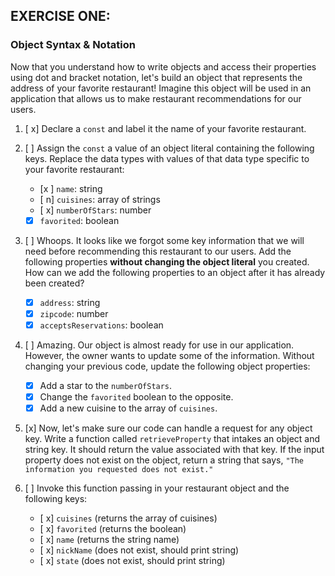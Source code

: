 ## EXERCISE ONE:

### Object Syntax & Notation

Now that you understand how to write objects and access their properties using dot and bracket notation, let's build an object that represents the address of your favorite restaurant! Imagine this object will be used in an application that allows us to make restaurant recommendations for our users.

1. [ x] Declare a `const` and label it the name of your favorite restaurant.

2. [ ] Assign the `const` a value of an object literal containing the following keys. Replace the data types with values of that data type specific to your favorite restaurant:

   - [x ] `name`: string
   - [ n] `cuisines`: array of strings
   - [ x] `numberOfStars`: number
   - [x] `favorited`: boolean

3. [ ] Whoops. It looks like we forgot some key information that we will need before recommending this restaurant to our users. Add the following properties **without changing the object literal** you created. How can we add the following properties to an object after it has already been created?

   - [x] `address`: string
   - [x] `zipcode`: number
   - [x] `acceptsReservations`: boolean

4. [ ] Amazing. Our object is almost ready for use in our application. However, the owner wants to update some of the information. Without changing your previous code, update the following object properties:

   - [x] Add a star to the `numberOfStars`.
   - [x] Change the `favorited` boolean to the opposite.
   - [x] Add a new cuisine to the array of `cuisines`.

5. [x] Now, let's make sure our code can handle a request for any object key. Write a function called `retrieveProperty` that intakes an object and string key. It should return the value associated with that key. If the input property does not exist on the object, return a string that says, `"The information you requested does not exist."`

6. [ ] Invoke this function passing in your restaurant object and the following keys:
   - [ x] `cuisines` (returns the array of cuisines)
   - [ x] `favorited` (returns the boolean)
   - [ x] `name` (returns the string name)
   - [ x] `nickName` (does not exist, should print string)
   - [ x] `state` (does not exist, should print string)
